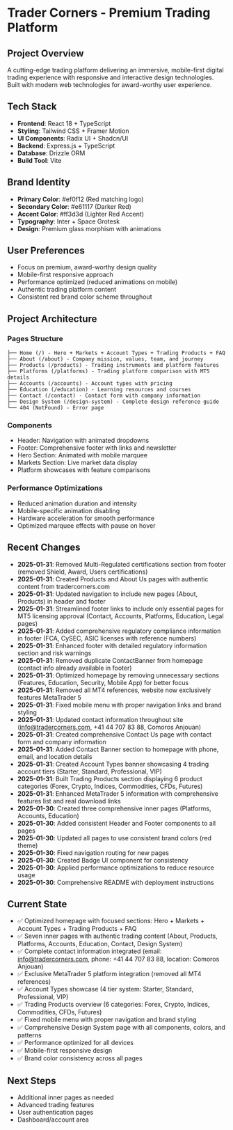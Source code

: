 # Trader Corners - Premium Trading Platform

## Project Overview
A cutting-edge trading platform delivering an immersive, mobile-first digital trading experience with responsive and interactive design technologies. Built with modern web technologies for award-worthy user experience.

## Tech Stack
- **Frontend**: React 18 + TypeScript
- **Styling**: Tailwind CSS + Framer Motion
- **UI Components**: Radix UI + Shadcn/UI
- **Backend**: Express.js + TypeScript  
- **Database**: Drizzle ORM
- **Build Tool**: Vite

## Brand Identity
- **Primary Color**: #ef0f12 (Red matching logo)
- **Secondary Color**: #e61117 (Darker Red)
- **Accent Color**: #ff3d3d (Lighter Red Accent)
- **Typography**: Inter + Space Grotesk
- **Design**: Premium glass morphism with animations

## User Preferences
- Focus on premium, award-worthy design quality
- Mobile-first responsive approach
- Performance optimized (reduced animations on mobile)
- Authentic trading platform content
- Consistent red brand color scheme throughout

## Project Architecture

### Pages Structure
```
├── Home (/) - Hero + Markets + Account Types + Trading Products + FAQ
├── About (/about) - Company mission, values, team, and journey
├── Products (/products) - Trading instruments and platform features
├── Platforms (/platforms) - Trading platform comparison with MT5 details
├── Accounts (/accounts) - Account types with pricing
├── Education (/education) - Learning resources and courses
├── Contact (/contact) - Contact form with company information
├── Design System (/design-system) - Complete design reference guide
└── 404 (NotFound) - Error page
```

### Components
- Header: Navigation with animated dropdowns
- Footer: Comprehensive footer with links and newsletter
- Hero Section: Animated with mobile marquee
- Markets Section: Live market data display
- Platform showcases with feature comparisons

### Performance Optimizations
- Reduced animation duration and intensity
- Mobile-specific animation disabling
- Hardware acceleration for smooth performance
- Optimized marquee effects with pause on hover

## Recent Changes
- **2025-01-31**: Removed Multi-Regulated certifications section from footer (removed Shield, Award, Users certifications)
- **2025-01-31**: Created Products and About Us pages with authentic content from tradercorners.com
- **2025-01-31**: Updated navigation to include new pages (About, Products) in header and footer
- **2025-01-31**: Streamlined footer links to include only essential pages for MT5 licensing approval (Contact, Accounts, Platforms, Education, Legal pages)
- **2025-01-31**: Added comprehensive regulatory compliance information in footer (FCA, CySEC, ASIC licenses with reference numbers)
- **2025-01-31**: Enhanced footer with detailed regulatory information section and risk warnings
- **2025-01-31**: Removed duplicate ContactBanner from homepage (contact info already available in footer)
- **2025-01-31**: Optimized homepage by removing unnecessary sections (Features, Education, Security, Mobile App) for better focus
- **2025-01-31**: Removed all MT4 references, website now exclusively features MetaTrader 5
- **2025-01-31**: Fixed mobile menu with proper navigation links and brand styling
- **2025-01-31**: Updated contact information throughout site (info@tradercorners.com, +41 44 707 83 88, Comoros Anjouan)
- **2025-01-31**: Created comprehensive Contact Us page with contact form and company information
- **2025-01-31**: Added Contact Banner section to homepage with phone, email, and location details
- **2025-01-31**: Created Account Types banner showcasing 4 trading account tiers (Starter, Standard, Professional, VIP)
- **2025-01-31**: Built Trading Products section displaying 6 product categories (Forex, Crypto, Indices, Commodities, CFDs, Futures)
- **2025-01-31**: Enhanced MetaTrader 5 information with comprehensive features list and real download links
- **2025-01-30**: Created three comprehensive inner pages (Platforms, Accounts, Education)
- **2025-01-30**: Added consistent Header and Footer components to all pages
- **2025-01-30**: Updated all pages to use consistent brand colors (red theme)
- **2025-01-30**: Fixed navigation routing for new pages
- **2025-01-30**: Created Badge UI component for consistency
- **2025-01-30**: Applied performance optimizations to reduce resource usage
- **2025-01-30**: Comprehensive README with deployment instructions

## Current State
- ✅ Optimized homepage with focused sections: Hero + Markets + Account Types + Trading Products + FAQ
- ✅ Seven inner pages with authentic trading content (About, Products, Platforms, Accounts, Education, Contact, Design System)
- ✅ Complete contact information integrated (email: info@tradercorners.com, phone: +41 44 707 83 88, location: Comoros Anjouan)
- ✅ Exclusive MetaTrader 5 platform integration (removed all MT4 references)
- ✅ Account Types showcase (4 tier system: Starter, Standard, Professional, VIP)
- ✅ Trading Products overview (6 categories: Forex, Crypto, Indices, Commodities, CFDs, Futures)
- ✅ Fixed mobile menu with proper navigation and brand styling
- ✅ Comprehensive Design System page with all components, colors, and patterns
- ✅ Performance optimized for all devices
- ✅ Mobile-first responsive design
- ✅ Brand color consistency across all pages

## Next Steps
- Additional inner pages as needed
- Advanced trading features
- User authentication pages
- Dashboard/account area